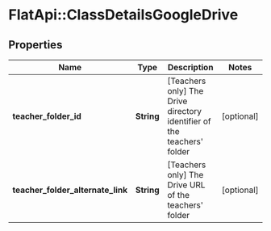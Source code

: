 # FlatApi::ClassDetailsGoogleDrive

## Properties
Name | Type | Description | Notes
------------ | ------------- | ------------- | -------------
**teacher_folder_id** | **String** | [Teachers only] The Drive directory identifier of the teachers&#39; folder  | [optional] 
**teacher_folder_alternate_link** | **String** | [Teachers only] The Drive URL of the teachers&#39; folder  | [optional] 


